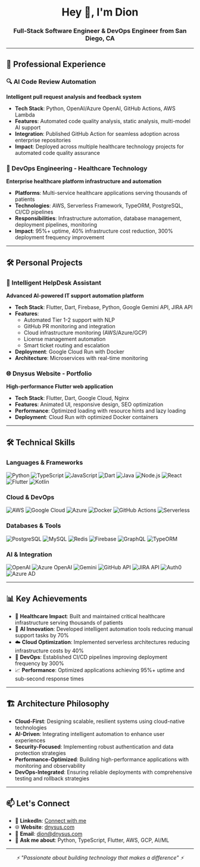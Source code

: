 <h1 align="center">Hey 👋, I'm Dion</h1>
<h3 align="center">Full-Stack Software Engineer & DevOps Engineer from San Diego, CA</h3>

---

## 💼 Professional Experience

### 🔍 AI Code Review Automation
**Intelligent pull request analysis and feedback system**
- **Tech Stack**: Python, OpenAI/Azure OpenAI, GitHub Actions, AWS Lambda
- **Features**: Automated code quality analysis, static analysis, multi-model AI support
- **Integration**: Published GitHub Action for seamless adoption across enterprise repositories
- **Impact**: Deployed across multiple healthcare technology projects for automated code quality assurance

### 🏢 DevOps Engineering - Healthcare Technology
**Enterprise healthcare platform infrastructure and automation**
- **Platforms**: Multi-service healthcare applications serving thousands of patients
- **Technologies**: AWS, Serverless Framework, TypeORM, PostgreSQL, CI/CD pipelines
- **Responsibilities**: Infrastructure automation, database management, deployment pipelines, monitoring
- **Impact**: 95%+ uptime, 40% infrastructure cost reduction, 300% deployment frequency improvement

---

## 🛠️ Personal Projects

### 🤖 Intelligent HelpDesk Assistant
**Advanced AI-powered IT support automation platform**
- **Tech Stack**: Flutter, Dart, Firebase, Python, Google Gemini API, JIRA API
- **Features**: 
  - Automated Tier 1-2 support with NLP
  - GitHub PR monitoring and integration
  - Cloud infrastructure monitoring (AWS/Azure/GCP)
  - License management automation
  - Smart ticket routing and escalation
- **Deployment**: Google Cloud Run with Docker
- **Architecture**: Microservices with real-time monitoring

### 🌐 Dnysus Website - Portfolio
**High-performance Flutter web application**
- **Tech Stack**: Flutter, Dart, Google Cloud, Nginx
- **Features**: Animated UI, responsive design, SEO optimization
- **Performance**: Optimized loading with resource hints and lazy loading
- **Deployment**: Cloud Run with optimized Docker containers

---

## 🛠️ Technical Skills

### **Languages & Frameworks**
![Python](https://img.shields.io/badge/-Python-3776AB?style=flat-square&logo=python&logoColor=white)
![TypeScript](https://img.shields.io/badge/-TypeScript-007ACC?style=flat-square&logo=typescript&logoColor=white)
![JavaScript](https://img.shields.io/badge/-JavaScript-F7DF1E?style=flat-square&logo=javascript&logoColor=black)
![Dart](https://img.shields.io/badge/-Dart-0175C2?style=flat-square&logo=dart&logoColor=white)
![Java](https://img.shields.io/badge/-Java-ED8B00?style=flat-square&logo=java&logoColor=white)
![Node.js](https://img.shields.io/badge/-Node.js-43853D?style=flat-square&logo=node.js&logoColor=white)
![React](https://img.shields.io/badge/-React-61DAFB?style=flat-square&logo=react&logoColor=black)
![Flutter](https://img.shields.io/badge/-Flutter-02569B?style=flat-square&logo=flutter&logoColor=white)
![Kotlin](https://img.shields.io/badge/-Kotlin-7F52FF?style=flat-square&logo=kotlin&logoColor=white)

### **Cloud & DevOps**
![AWS](https://img.shields.io/badge/-AWS-232F3E?style=flat-square&logo=amazon-aws&logoColor=white)
![Google Cloud](https://img.shields.io/badge/-Google%20Cloud-4285F4?style=flat-square&logo=google-cloud&logoColor=white)
![Azure](https://img.shields.io/badge/-Azure-0089D0?style=flat-square&logo=microsoft-azure&logoColor=white)
![Docker](https://img.shields.io/badge/-Docker-2496ED?style=flat-square&logo=docker&logoColor=white)
![GitHub Actions](https://img.shields.io/badge/-GitHub%20Actions-2088FF?style=flat-square&logo=github-actions&logoColor=white)
![Serverless](https://img.shields.io/badge/-Serverless-FD5750?style=flat-square&logo=serverless&logoColor=white)

### **Databases & Tools**
![PostgreSQL](https://img.shields.io/badge/-PostgreSQL-336791?style=flat-square&logo=postgresql&logoColor=white)
![MySQL](https://img.shields.io/badge/-MySQL-4479A1?style=flat-square&logo=mysql&logoColor=white)
![Redis](https://img.shields.io/badge/-Redis-DC382D?style=flat-square&logo=redis&logoColor=white)
![Firebase](https://img.shields.io/badge/-Firebase-FFCA28?style=flat-square&logo=firebase&logoColor=black)
![GraphQL](https://img.shields.io/badge/-GraphQL-E10098?style=flat-square&logo=graphql&logoColor=white)
![TypeORM](https://img.shields.io/badge/-TypeORM-FE0803?style=flat-square&logoColor=white)

### **AI & Integration**
![OpenAI](https://img.shields.io/badge/-OpenAI-412991?style=flat-square&logo=openai&logoColor=white)
![Azure OpenAI](https://img.shields.io/badge/-Azure%20OpenAI-0089D0?style=flat-square&logo=microsoft-azure&logoColor=white)
![Gemini](https://img.shields.io/badge/-Gemini%20API-4285F4?style=flat-square&logo=google&logoColor=white)
![GitHub API](https://img.shields.io/badge/-GitHub%20API-181717?style=flat-square&logo=github&logoColor=white)
![JIRA API](https://img.shields.io/badge/-JIRA%20API-0052CC?style=flat-square&logo=jira&logoColor=white)
![Auth0](https://img.shields.io/badge/-Auth0-EB5424?style=flat-square&logo=auth0&logoColor=white)
![Azure AD](https://img.shields.io/badge/-Azure%20AD-0078D4?style=flat-square&logo=microsoft&logoColor=white)

---

## 📊 Key Achievements

- 🏥 **Healthcare Impact**: Built and maintained critical healthcare infrastructure serving thousands of patients
- 🤖 **AI Innovation**: Developed intelligent automation tools reducing manual support tasks by 70%
- ☁️ **Cloud Optimization**: Implemented serverless architectures reducing infrastructure costs by 40%
- 🔄 **DevOps**: Established CI/CD pipelines improving deployment frequency by 300%
- 📈 **Performance**: Optimized applications achieving 95%+ uptime and sub-second response times

---

## 🏗️ Architecture Philosophy

- **Cloud-First**: Designing scalable, resilient systems using cloud-native technologies
- **AI-Driven**: Integrating intelligent automation to enhance user experiences
- **Security-Focused**: Implementing robust authentication and data protection strategies
- **Performance-Optimized**: Building high-performance applications with monitoring and observability
- **DevOps-Integrated**: Ensuring reliable deployments with comprehensive testing and rollback strategies

---

## 📫 Let's Connect

- 💼 **LinkedIn**: [Connect with me](https://linkedin.com/in/dionlwilliams)
- 🌐 **Website**: [dnysus.com](https://dnysus.com)
- 📧 **Email**: [dion@dnysus.com](mailto:dion@dnysus.com)
- 💬 **Ask me about**: Python, TypeScript, Flutter, AWS, GCP, AI/ML
---

<p align="center">
  <i>⚡ "Passionate about building technology that makes a difference" ⚡</i>
</p>

